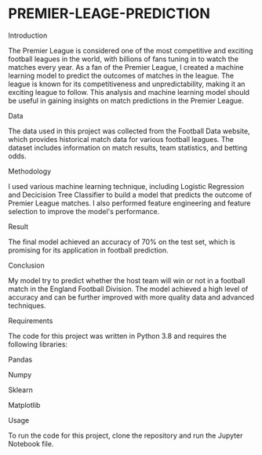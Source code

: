 # PREMIER-LEAGE-PREDICTION

Introduction

The Premier League is considered one of the most competitive and exciting football leagues in the world, with billions of fans tuning in to watch the matches every year. As a fan of the Premier League, I created a machine learning model to predict the outcomes of matches in the league. The league is known for its competitiveness and unpredictability, making it an exciting league to follow. This analysis and machine learning model should be useful in gaining insights on match predictions in the Premier League.

Data

The data used in this project was collected from the Football Data website, which provides historical match data for various football leagues. The dataset includes information on match results, team statistics, and betting odds.

Methodology

I used various machine learning technique, including Logistic Regression and Decicision Tree Classifier to build a model that predicts the outcome of Premier League matches. I also performed feature engineering and feature selection to improve the model's performance.

Result

The final model achieved an accuracy of 70% on the test set, which is promising for its application in football prediction.

Conclusion

My model try to predict whether the host team will win or not in a football match in the England Football Division. The model achieved a high level of accuracy and can be further improved with more quality data and advanced techniques.

Requirements

The code for this project was written in Python 3.8 and requires the following libraries:

Pandas

Numpy

Sklearn

Matplotlib

Usage

To run the code for this project, clone the repository and run the Jupyter Notebook file.
